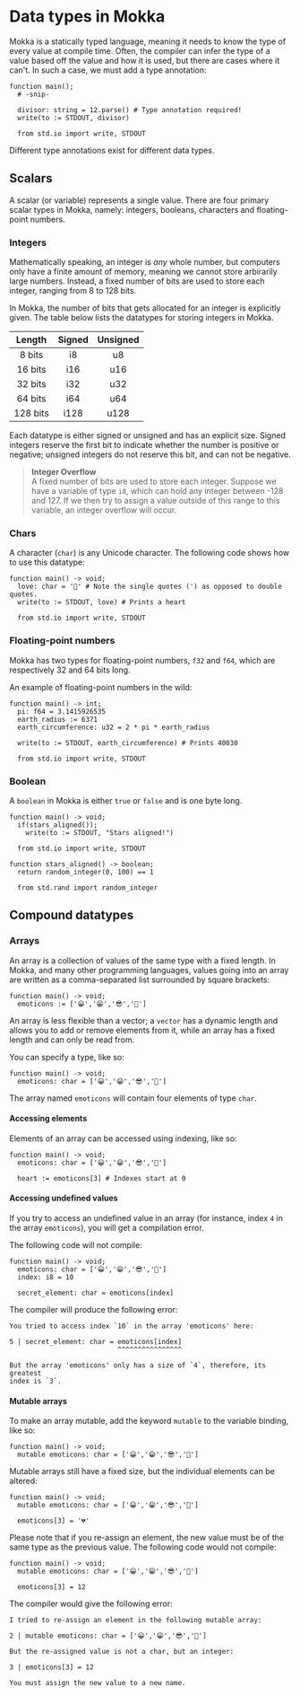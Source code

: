 Data types in Mokka
===================
Mokka is a statically typed language, meaning it needs to know the type of every value at compile time. Often, the compiler can infer the type of a value based off the value and how it is used, but there are cases where it can't. In such a case, we must add a type annotation:

```
function main();
  # -snip-

  divisor: string = 12.parse() # Type annotation required!
  write(to := STDOUT, divisor)
  
  from std.io import write, STDOUT
```

Different type annotations exist for different data types.

## Scalars
A scalar (or variable) represents a single value. There are four primary scalar types in Mokka, namely: integers, booleans, characters and floating-point numbers.

### Integers
Mathematically speaking, an integer is *any* whole number, but computers only have a finite amount of memory, meaning we cannot store arbirarily large numbers. Instead, a fixed number of bits are used to store each integer, ranging from 8 to 128 bits. 

In Mokka, the number of bits that gets allocated for an integer is explicitly given. The table below lists the datatypes for storing integers in Mokka.

|  Length  | Signed | Unsigned |
|:--------:|:------:|:--------:|
|  8 bits  |   i8   |    u8    |
|  16 bits |   i16  |    u16   |
|  32 bits |   i32  |    u32   |
|  64 bits |   i64  |    u64   |
| 128 bits |  i128  |   u128   |

Each datatype is either signed or unsigned and has an explicit size. Signed integers reserve the first bit to indicate whether the number is positive or negative; unsigned integers do not reserve this bit, and can not be negative.

> **Integer Overflow**<br/>A fixed number of bits are used to store each integer. Suppose we have a variable of type `i8`, which can hold any integer between -128 and 127. If we then try to assign a value outside of this range to this variable, an integer overflow will occur.

### Chars
A character (`char`) is any Unicode character. The following code shows how to use this datatype:

```
function main() -> void;
  love: char = '🖤' # Note the single quotes (') as opposed to double quotes.
  write(to := STDOUT, love) # Prints a heart
  
  from std.io import write, STDOUT
```

### Floating-point numbers
Mokka has two types for floating-point numbers, `f32` and `f64`, which are respectively 32 and 64 bits long.

An example of floating-point numbers in the wild:

```
function main() -> int;
  pi: f64 = 3.1415926535
  earth_radius := 6371
  earth_circumference: u32 = 2 * pi * earth_radius
  
  write(to := STDOUT, earth_circumference) # Prints 40030
  
  from std.io import write, STDOUT
```

### Boolean
A `boolean` in Mokka is either `true` or `false` and is one byte long.

```
function main() -> void;
  if(stars_aligned());
    write(to := STDOUT, "Stars aligned!")

  from std.io import write, STDOUT
  
function stars_aligned() -> boolean;
  return random_integer(0, 100) == 1

  from std.rand import random_integer
```

## Compound datatypes

### Arrays
An array is a collection of values of the same type with a fixed length. In Mokka, and many other programming languages, values going into an array are written as a comma-separated list surrounded by square brackets:

```
function main() -> void;
  emoticons := ['😀','😁','😎','💜']
```

An array is less flexible than a vector; a `vector` has a dynamic length and allows you to add or remove elements from it, while an array has a fixed length and can only be read from.

You can specify a type, like so:

```
function main() -> void;
  emoticons: char = ['😀','😁','😎','💜']
```

The array named `emoticons` will contain four elements of type `char`.

#### Accessing elements
Elements of an array can be accessed using indexing, like so:

```
function main() -> void;
  emoticons: char = ['😀','😁','😎','💜']
  
  heart := emoticons[3] # Indexes start at 0
```

#### Accessing undefined values
If you try to access an undefined value in an array (for instance, index `4` in the array `emoticons`), you will get a compilation error.

The following code will not compile:

```
function main() -> void;
  emoticons: char = ['😀','😁','😎','💜']
  index: i8 = 10
  
  secret_element: char = emoticons[index]
```

The compiler will produce the following error:

```
You tried to access index `10` in the array 'emoticons' here:

5 | secret_element: char = emoticons[index]
                           ^^^^^^^^^^^^^^^^
                           
But the array 'emoticons' only has a size of `4`, therefore, its greatest
index is `3`.
```

#### Mutable arrays
To make an array mutable, add the keyword `mutable` to the variable binding, like so:

```
function main() -> void;
  mutable emoticons: char = ['😀','😁','😎','💜']
```

Mutable arrays still have a fixed size, but the individual elements can be altered:

```
function main() -> void;
  mutable emoticons: char = ['😀','😁','😎','💜']
  
  emoticons[3] = '💔'
```

Please note that if you re-assign an element, the new value must be of the same type as the previous value. The following code would not compile:

```
function main() -> void;
  mutable emoticons: char = ['😀','😁','😎','💜']
  
  emoticons[3] = 12
```

The compiler would give the following error:

```
I tried to re-assign an element in the following mutable array:

2 | mutable emoticons: char = ['😀','😁','😎','💜']

But the re-assigned value is not a char, but an integer:

3 | emoticons[3] = 12

You must assign the new value to a new name.
```

